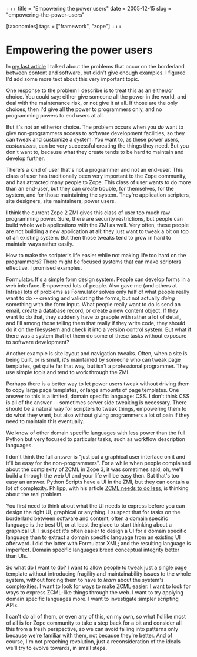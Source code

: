 +++
title = "Empowering the power users"
date = 2005-12-15
slug = "empowering-the-power-users"

[taxonomies]
tags = ["framework", "zope"]
+++

# Empowering the power users

In [my last
article](http://faassen.n--tree.net/blog/view/weblog/2005/12/15/0) I
talked about the problems that occur on the borderland between content
and software, but didn't give enough examples. I figured I'd add some
more text about this very important topic.

One response to the problem I describe is to treat this as an either/or
choice. You could say: either give someone all the power in the world,
and deal with the maintenance risk, or not give it at all. If those are
the only choices, then I'd give all the power to programmers only, and
no programming powers to end users at all.

But it's not an either/or choice. The problem occurs when you *do* want
to give non-programmers access to software development facilities, so
they can tweak and customize a system. You want to, as these power
users, *customizers*, can be very successful creating the things they
need. But you don't want to, because what they create tends to be hard
to maintain and develop further.

There's a kind of user that's not a programmer and not an end-user. This
class of user has traditionally been very important to the Zope
community, and has attracted many people to Zope. This class of user
wants to do more than an end-user, but they can create trouble, for
themselves, for the system, and for those maintaining the system.
They're application scripters, site designers, site maintainers, power
users.

I think the current Zope 2 ZMI gives this class of user too much raw
programming power. Sure, there are security restrictions, but people can
build whole web applications with the ZMI as well. Very often, these
people are not building a new application at all: they just want to
tweak a bit on top of an existing system. But then those tweaks tend to
grow in hard to maintain ways rather easily.

How to make the scripter's life easier while not making life too hard on
the programmers? There might be focused systems that can make scripters
effective. I promised examples.

Formulator. It's a simple form design system. People can develop forms
in a web interface. Empowered lots of people. Also gave me (and others
at Infrae) lots of problems as Formulator solves only half of what
people really want to do -- creating and validating the forms, but not
actually *doing* something with the form input. What people really want
to do is send an email, create a database record, or create a new
content object. If they want to do that, they suddenly have to grapple
with rather a lot of detail, and I'll among those telling them that
really if they write code, they should do it on the filesystem and check
it into a version control system. But what if there was a system that
let them do some of these tasks without exposure to software
development?

Another example is site layout and navigation tweaks. Often, when a site
is being built, or is small, it's maintained by someone who can tweak
page templates, get quite far that way, but isn't a professional
programmer. They use simple tools and tend to work through the ZMI.

Perhaps there is a better way to let power users tweak without driving
them to copy large page templates, or large amounts of page templates.
One answer to this is a limited, domain specific language: CSS. I don't
think CSS is all of the answer -- sometimes server side tweaking is
necessary. There should be a natural way for scripters to tweak things,
empowering them to do what they want, but also without giving
programmers a lot of pain if they need to maintain this eventually.

We know of other domain specific languages with less power than the full
Python but very focused to particular tasks, such as workflow
description languages.

I don't think the full answer is "just put a graphical user interface on
it and it'll be easy for the non-programmers". For a while when people
complained about the complexity of ZCML in Zope 3, it was sometimes
said, oh, we'll build a through the web UI and your life will be easy
then. But that's too easy an answer. Python Scripts have a UI in the
ZMI, but they can contain a lot of complexity. Philipp, with his article
[ZCML needs to do
less](http://www.z3lab.org/sections/blogs/philipp-weitershausen/2005_12_14_zcml-needs-to-do-less),
is thinking about the real problem.

You first need to think about what the UI needs to express before you
can design the right UI, graphical or anything. I suspect that for tasks
on the borderland between software and content, often a domain specific
language is the best UI, or at least the place to start thinking about a
graphical UI. I suspect it's often easier to design a UI for a domain
specific language than to extract a domain specific language from an
existing UI afterward. I did the latter with Formulator XML; and the
resulting language is imperfect. Domain specific languages breed
conceptual integrity better than UIs.

So what do I want to do? I want to allow people to tweak just a single
page template without introducing fragility and maintainability issues
to the whole system, without forcing them to have to *learn* about the
system's complexities. I want to look for ways to make ZCML easier. I
want to look for ways to express ZCML-like things through the web. I
want to try applying domain specific languages more. I want to
investigate simpler scripting APIs.

I can't do all of them, or even any of this, on my own, so what I'd like
most of all is for Zope community to take a step back for a bit and
consider all this from a fresh perspective, so we can avoid falling into
patterns only because we're familiar with them, not because they're
better. And of course, I'm not preaching revolution, just a
reconsideration of the ideals we'll try to evolve towards, in small
steps.
